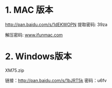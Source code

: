 # 1. MAC 版本

http://pan.baidu.com/s/1dEKWOPN 提取密码: 39za  

解压密码: www.ifunmac.com

# 2. Windows版本

XM75.zip

链接：http://pan.baidu.com/s/1bJRT5k 密码：u6fv
